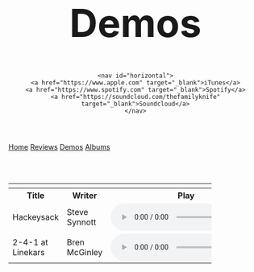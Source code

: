 <!DOCTYPE html>
<html lang="en">
<head>
	<meta charset="utf-8" />
	<link rel="Stylesheet" href="tfk.css">
	<title>Demos</title>
		<script src="http://code.jquery.com/jquery-2.1.4.min.js"></script>
<script>
    $(function(){
        $('a').each(function(){
            if ($(this).prop('href') == window.location.href) {
                $(this).addClass('active'); $(this).parents('li').addClass('active');
            }
        });
    });
</script>
</head>
<body>

<header id="header-background"> 
	<h1 style="font-size:8vw;">Demos</h1>
	
	<nav id="horizontal">
	<a href="https://www.apple.com" target="_blank">iTunes</a>
	<a href="https://www.spotify.com" target="_blank">Spotify</a>
	<a href="https://soundcloud.com/thefamilyknife" target="_blank">Soundcloud</a>
	</nav>
</header>

<main>

<nav class="sidenav">
	<a href="home.md">Home</a>
	<a href="reviews.md">Reviews</a>
	<a href="demos.md">Demos</a>
	<a href="albums.md">Albums</a>
</nav>

<br><br>

<table style="width:80%" class="center">
		<tr>
			<th id="th01" colspan="3"></th>
		</tr>
		<tr>
			<th>Title</th>
			<th>Writer</th>
			<th>Play</th>
		</tr>
		<tr>
			<td id="td01">Hackeysack</td>
			<td id="td01">Steve Synnott</td>
			<td> <audio controls>
  				<source src="hackeysack.wav" type="audio/wav">
				Your browser does not support the audio element.
				</audio></td>
		</tr>
				<tr>
			<td id="td01">2-4-1 at Linekars</td>
			<td id="td01">Bren McGinley</td>
			<td> <audio controls>
  				<source src="2-4-1 at Linekars.wav" type="audio/wav">
				Your browser does not support the audio element.
				</audio></td>
		</tr>
	</table>

</body>
</html>
